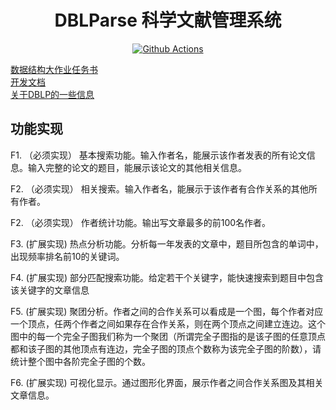 <h1 align="center">DBLParse 科学文献管理系统</h1>
<p align="center">
<!--
  <a href="https://github.com/tootal/DBLParse/releases">
    <img alt="Github Release" src="https://img.shields.io/github/release/tootal/DBLParse.svg" target="_blank" />
  </a>
-->
  <a href="https://github.com/tootal/DBLParse/actions">
    <img alt="Github Actions" src="https://github.com/tootal/DBLParse/workflows/Windows/badge.svg?branch=master" target="_blank" />
  </a>
</p>

[数据结构大作业任务书](docs/TASKBOOK.md)  
[开发文档](docs/CONTRIBUTING.md)  
[关于DBLP的一些信息](docs/DBLPXML.md)  

## 功能实现

F1. （必须实现） 基本搜索功能。输入作者名，能展示该作者发表的所有论文信息。输入完整的论文的题目，能展示该论文的其他相关信息。

F2. （必须实现） 相关搜索。输入作者名，能展示于该作者有合作关系的其他所有作者。

F2. （必须实现） 作者统计功能。输出写文章最多的前100名作者。

F3. (扩展实现) 热点分析功能。分析每一年发表的文章中，题目所包含的单词中，出现频率排名前10的关键词。

F4. (扩展实现) 部分匹配搜索功能。给定若干个关键字，能快速搜索到题目中包含该关键字的文章信息

F5. (扩展实现) 聚团分析。作者之间的合作关系可以看成是一个图，每个作者对应一个顶点，任两个作者之间如果存在合作关系，则在两个顶点之间建立连边。这个图中的每一个完全子图我们称为一个聚团（所谓完全子图指的是该子图的任意顶点都和该子图的其他顶点有连边，完全子图的顶点个数称为该完全子图的阶数），请统计整个图中各阶完全子图的个数。

F6. (扩展实现) 可视化显示。通过图形化界面，展示作者之间合作关系图及其相关文章信息。

